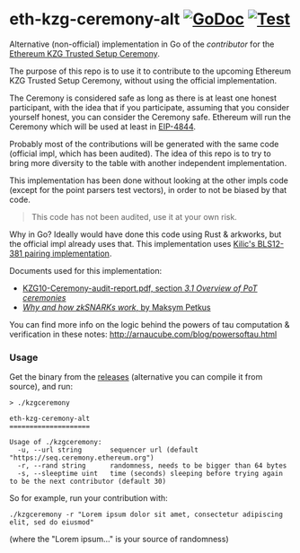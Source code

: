 # eth-kzg-ceremony-alt [![GoDoc](https://godoc.org/github.com/arnaucube/eth-kzg-ceremony-alt?status.svg)](https://godoc.org/github.com/arnaucube/eth-kzg-ceremony-alt) [![Test](https://github.com/arnaucube/eth-kzg-ceremony-alt/workflows/Test/badge.svg)](https://github.com/arnaucube/eth-kzg-ceremony-alt/actions?query=workflow%3ATest)

Alternative (non-official) implementation in Go of the *contributor* for the [Ethereum KZG Trusted Setup Ceremony](https://github.com/ethereum/kzg-ceremony/blob/main/FAQ.md).

The purpose of this repo is to use it to contribute to the upcoming Ethereum KZG Trusted Setup Ceremony, without using the official implementation.

The Ceremony is considered safe as long as there is at least one honest participant, with the idea that if you participate, assuming that you consider yourself honest, you can consider the Ceremony safe.
Ethereum will run the Ceremony which will be used at least in [EIP-4844](https://eips.ethereum.org/EIPS/eip-4844).

Probably most of the contributions will be generated with the same code (official impl, which has been audited). The idea of this repo is to try to bring more diversity to the table with another independent implementation.

This implementation has been done without looking at the other impls code (except for the point parsers test vectors), in order to not be biased by that code.

> This code has not been audited, use it at your own risk.

Why in Go? Ideally would have done this code using Rust & arkworks, but the official impl already uses that. This implementation uses [Kilic's BLS12-381 pairing implementation](https://github.com/kilic/bls12-381).

Documents used for this implementation:
- [KZG10-Ceremony-audit-report.pdf, section *3.1 Overview of PoT ceremonies*](https://github.com/ethereum/kzg-ceremony/blob/main/KZG10-Ceremony-audit-report.pdf)
- [*Why and how zkSNARKs work*, by Maksym Petkus](https://arxiv.org/abs/1906.07221v1)


You can find more info on the logic behind the powers of tau computation & verification in these notes: http://arnaucube.com/blog/powersoftau.html

### Usage
Get the binary from the [releases](https://github.com/arnaucube/eth-kzg-ceremony-alt/releases) (alternative you can compile it from source), and run:
```
> ./kzgceremony

eth-kzg-ceremony-alt
====================

Usage of ./kzgceremony:
  -u, --url string       sequencer url (default "https://seq.ceremony.ethereum.org")
  -r, --rand string      randomness, needs to be bigger than 64 bytes
  -s, --sleeptime uint   time (seconds) sleeping before trying again to be the next contributor (default 30)
```

So for example, run your contribution with:
```
./kzgceremony -r "Lorem ipsum dolor sit amet, consectetur adipiscing elit, sed do eiusmod"
```
(where the "Lorem ipsum..." is your source of randomness)
